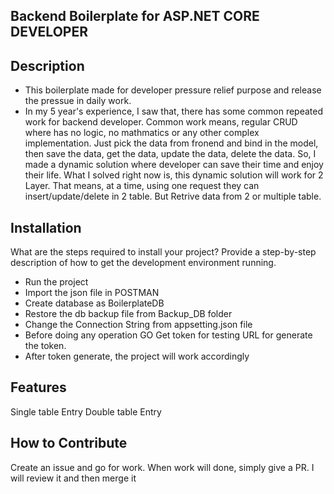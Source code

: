 ## Backend Boilerplate for ASP.NET CORE DEVELOPER

## Description

- This boilerplate made for developer pressure relief purpose and release the pressue in daily work.
- In my 5 year's experience, I saw that, there has some common repeated work for backend developer. Common work means, regular CRUD where has no logic, no mathmatics or any other complex implementation. Just pick the data from fronend and bind in the model, then save the data, get the data, update the data, delete the data. So, I made a dynamic solution where developer can save their time and enjoy their life. What I solved right now is, this dynamic solution will work for 2 Layer. That means, at a time, using one request they can insert/update/delete in 2 table. But Retrive data from 2 or multiple table.


## Installation

What are the steps required to install your project? Provide a step-by-step description of how to get the development environment running.

- Run the project
- Import the json file in POSTMAN
- Create database as BoilerplateDB
- Restore the db backup file from Backup_DB folder
- Change the Connection String from appsetting.json file
- Before doing any operation GO Get token for testing URL for generate the token. 
- After token generate, the project will work accordingly

## Features

Single table Entry
Double table Entry


## How to Contribute

Create an issue and go for work. When work will done, simply give a PR. I will review it and then merge it

